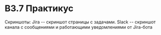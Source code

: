 # B3.7 Практикус
Скриншоты:
Jira -- скриншот страницы с задачами.
Slack -- скриншот канала с сообщениями и работающими уведомлениями от Jira-бота
